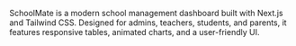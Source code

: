 SchoolMate is a modern school management dashboard built with Next.js and Tailwind CSS. Designed for admins, teachers, students, and parents, it features responsive tables, animated charts, and a user-friendly UI.